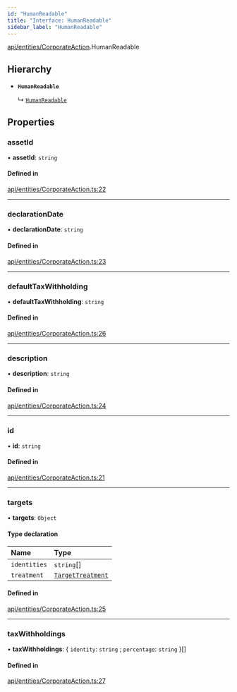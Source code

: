 ```yaml
---
id: "HumanReadable"
title: "Interface: HumanReadable"
sidebar_label: "HumanReadable"
---
```


[api/entities/CorporateAction](../../../../../modules/API/Entities/CorporateAction/CorporateAction.md).HumanReadable

## Hierarchy

- **`HumanReadable`**

  ↳ [`HumanReadable`](../../DividendDistribution/HumanReadable/HumanReadable.md)

## Properties

### assetId

• **assetId**: `string`

#### Defined in

[api/entities/CorporateAction.ts:22](https://github.com/PolymeshAssociation/polymesh-sdk/blob/f8a937f04/src/api/entities/CorporateAction.ts#L22)

___

### declarationDate

• **declarationDate**: `string`

#### Defined in

[api/entities/CorporateAction.ts:23](https://github.com/PolymeshAssociation/polymesh-sdk/blob/f8a937f04/src/api/entities/CorporateAction.ts#L23)

___

### defaultTaxWithholding

• **defaultTaxWithholding**: `string`

#### Defined in

[api/entities/CorporateAction.ts:26](https://github.com/PolymeshAssociation/polymesh-sdk/blob/f8a937f04/src/api/entities/CorporateAction.ts#L26)

___

### description

• **description**: `string`

#### Defined in

[api/entities/CorporateAction.ts:24](https://github.com/PolymeshAssociation/polymesh-sdk/blob/f8a937f04/src/api/entities/CorporateAction.ts#L24)

___

### id

• **id**: `string`

#### Defined in

[api/entities/CorporateAction.ts:21](https://github.com/PolymeshAssociation/polymesh-sdk/blob/f8a937f04/src/api/entities/CorporateAction.ts#L21)

___

### targets

• **targets**: `Object`

#### Type declaration

| Name | Type |
| :------ | :------ |
| `identities` | `string`[] |
| `treatment` | [`TargetTreatment`](../../../../../enums/API/Entities/CorporateActionBase/Types/TargetTreatment/TargetTreatment.md) |

#### Defined in

[api/entities/CorporateAction.ts:25](https://github.com/PolymeshAssociation/polymesh-sdk/blob/f8a937f04/src/api/entities/CorporateAction.ts#L25)

___

### taxWithholdings

• **taxWithholdings**: \{ `identity`: `string` ; `percentage`: `string`  }[]

#### Defined in

[api/entities/CorporateAction.ts:27](https://github.com/PolymeshAssociation/polymesh-sdk/blob/f8a937f04/src/api/entities/CorporateAction.ts#L27)
